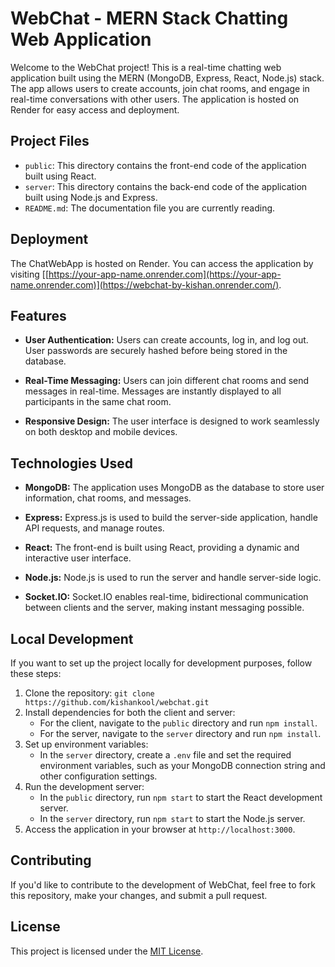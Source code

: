 # WebChat - MERN Stack Chatting Web Application

Welcome to the WebChat project! This is a real-time chatting web application built using the MERN (MongoDB, Express, React, Node.js) stack. The app allows users to create accounts, join chat rooms, and engage in real-time conversations with other users. The application is hosted on Render for easy access and deployment.

## Project Files

- `public`: This directory contains the front-end code of the application built using React.
- `server`: This directory contains the back-end code of the application built using Node.js and Express.
- `README.md`: The documentation file you are currently reading.

## Deployment

The ChatWebApp is hosted on Render. You can access the application by visiting [[https://your-app-name.onrender.com](https://your-app-name.onrender.com)](https://webchat-by-kishan.onrender.com/).

## Features

- **User Authentication:** Users can create accounts, log in, and log out. User passwords are securely hashed before being stored in the database.

- **Real-Time Messaging:** Users can join different chat rooms and send messages in real-time. Messages are instantly displayed to all participants in the same chat room.

- **Responsive Design:** The user interface is designed to work seamlessly on both desktop and mobile devices.

## Technologies Used

- **MongoDB:** The application uses MongoDB as the database to store user information, chat rooms, and messages.

- **Express:** Express.js is used to build the server-side application, handle API requests, and manage routes.

- **React:** The front-end is built using React, providing a dynamic and interactive user interface.

- **Node.js:** Node.js is used to run the server and handle server-side logic.

- **Socket.IO:** Socket.IO enables real-time, bidirectional communication between clients and the server, making instant messaging possible.

## Local Development

If you want to set up the project locally for development purposes, follow these steps:

1. Clone the repository: `git clone https://github.com/kishankool/webchat.git`
2. Install dependencies for both the client and server:
   - For the client, navigate to the `public` directory and run `npm install`.
   - For the server, navigate to the `server` directory and run `npm install`.
3. Set up environment variables:
   - In the `server` directory, create a `.env` file and set the required environment variables, such as your MongoDB connection string and other configuration settings.
4. Run the development server:
   - In the `public` directory, run `npm start` to start the React development server.
   - In the `server` directory, run `npm start` to start the Node.js server.
5. Access the application in your browser at `http://localhost:3000`.

## Contributing

If you'd like to contribute to the development of WebChat, feel free to fork this repository, make your changes, and submit a pull request.

## License

This project is licensed under the [MIT License](LICENSE).
